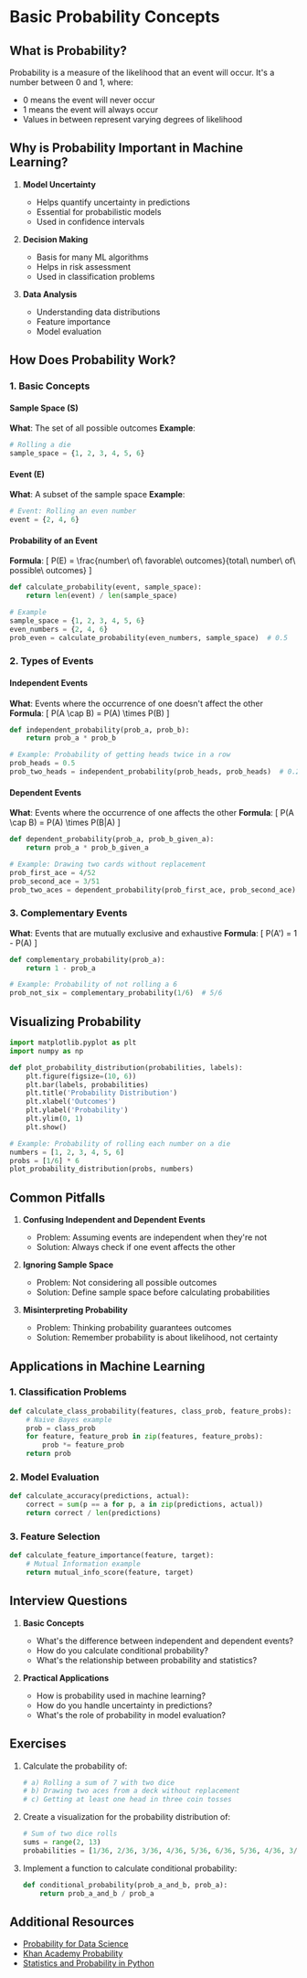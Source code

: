 # Basic Probability Concepts

## What is Probability?

Probability is a measure of the likelihood that an event will occur. It's a number between 0 and 1, where:
- 0 means the event will never occur
- 1 means the event will always occur
- Values in between represent varying degrees of likelihood

## Why is Probability Important in Machine Learning?

1. **Model Uncertainty**
   - Helps quantify uncertainty in predictions
   - Essential for probabilistic models
   - Used in confidence intervals

2. **Decision Making**
   - Basis for many ML algorithms
   - Helps in risk assessment
   - Used in classification problems

3. **Data Analysis**
   - Understanding data distributions
   - Feature importance
   - Model evaluation

## How Does Probability Work?

### 1. Basic Concepts

#### Sample Space (S)
**What**: The set of all possible outcomes
**Example**: 
```python
# Rolling a die
sample_space = {1, 2, 3, 4, 5, 6}
```

#### Event (E)
**What**: A subset of the sample space
**Example**:
```python
# Event: Rolling an even number
event = {2, 4, 6}
```

#### Probability of an Event
**Formula**: \[ P(E) = \frac{number\ of\ favorable\ outcomes}{total\ number\ of\ possible\ outcomes} \]

```python
def calculate_probability(event, sample_space):
    return len(event) / len(sample_space)

# Example
sample_space = {1, 2, 3, 4, 5, 6}
even_numbers = {2, 4, 6}
prob_even = calculate_probability(even_numbers, sample_space)  # 0.5
```

### 2. Types of Events

#### Independent Events
**What**: Events where the occurrence of one doesn't affect the other
**Formula**: \[ P(A \cap B) = P(A) \times P(B) \]

```python
def independent_probability(prob_a, prob_b):
    return prob_a * prob_b

# Example: Probability of getting heads twice in a row
prob_heads = 0.5
prob_two_heads = independent_probability(prob_heads, prob_heads)  # 0.25
```

#### Dependent Events
**What**: Events where the occurrence of one affects the other
**Formula**: \[ P(A \cap B) = P(A) \times P(B|A) \]

```python
def dependent_probability(prob_a, prob_b_given_a):
    return prob_a * prob_b_given_a

# Example: Drawing two cards without replacement
prob_first_ace = 4/52
prob_second_ace = 3/51
prob_two_aces = dependent_probability(prob_first_ace, prob_second_ace)
```

### 3. Complementary Events
**What**: Events that are mutually exclusive and exhaustive
**Formula**: \[ P(A') = 1 - P(A) \]

```python
def complementary_probability(prob_a):
    return 1 - prob_a

# Example: Probability of not rolling a 6
prob_not_six = complementary_probability(1/6)  # 5/6
```

## Visualizing Probability

```python
import matplotlib.pyplot as plt
import numpy as np

def plot_probability_distribution(probabilities, labels):
    plt.figure(figsize=(10, 6))
    plt.bar(labels, probabilities)
    plt.title('Probability Distribution')
    plt.xlabel('Outcomes')
    plt.ylabel('Probability')
    plt.ylim(0, 1)
    plt.show()

# Example: Probability of rolling each number on a die
numbers = [1, 2, 3, 4, 5, 6]
probs = [1/6] * 6
plot_probability_distribution(probs, numbers)
```

## Common Pitfalls

1. **Confusing Independent and Dependent Events**
   - Problem: Assuming events are independent when they're not
   - Solution: Always check if one event affects the other

2. **Ignoring Sample Space**
   - Problem: Not considering all possible outcomes
   - Solution: Define sample space before calculating probabilities

3. **Misinterpreting Probability**
   - Problem: Thinking probability guarantees outcomes
   - Solution: Remember probability is about likelihood, not certainty

## Applications in Machine Learning

### 1. Classification Problems
```python
def calculate_class_probability(features, class_prob, feature_probs):
    # Naive Bayes example
    prob = class_prob
    for feature, feature_prob in zip(features, feature_probs):
        prob *= feature_prob
    return prob
```

### 2. Model Evaluation
```python
def calculate_accuracy(predictions, actual):
    correct = sum(p == a for p, a in zip(predictions, actual))
    return correct / len(predictions)
```

### 3. Feature Selection
```python
def calculate_feature_importance(feature, target):
    # Mutual Information example
    return mutual_info_score(feature, target)
```

## Interview Questions

1. **Basic Concepts**
   - What's the difference between independent and dependent events?
   - How do you calculate conditional probability?
   - What's the relationship between probability and statistics?

2. **Practical Applications**
   - How is probability used in machine learning?
   - How do you handle uncertainty in predictions?
   - What's the role of probability in model evaluation?

## Exercises

1. Calculate the probability of:
   ```python
   # a) Rolling a sum of 7 with two dice
   # b) Drawing two aces from a deck without replacement
   # c) Getting at least one head in three coin tosses
   ```

2. Create a visualization for the probability distribution of:
   ```python
   # Sum of two dice rolls
   sums = range(2, 13)
   probabilities = [1/36, 2/36, 3/36, 4/36, 5/36, 6/36, 5/36, 4/36, 3/36, 2/36, 1/36]
   ```

3. Implement a function to calculate conditional probability:
   ```python
   def conditional_probability(prob_a_and_b, prob_a):
       return prob_a_and_b / prob_a
   ```

## Additional Resources

- [Probability for Data Science](https://www.probabilitycourse.com/)
- [Khan Academy Probability](https://www.khanacademy.org/math/statistics-probability)
- [Statistics and Probability in Python](https://docs.scipy.org/doc/scipy/reference/stats.html) 